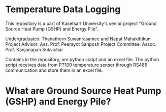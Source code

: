 # Temperature Data Logging

This repository is a part of Kasetsart University's senior project "Ground Source Heat Pump (GSHP) and Energy Pile".

Undergraduates: Thanathorn Suwanrasamee and Napat Mahakittikun
Project Advisor: Ass. Prof. Peerayot Sanposh
Project Committee: Assoc. Prof. Kanjanapan Sukvichai

Contains in the repository, are python script and an excel file.
The python script receives data from PT100 temperature sensor through RS485 communication and store them in an excel file.

# What are Ground Source Heat Pump (GSHP) and Energy Pile?

